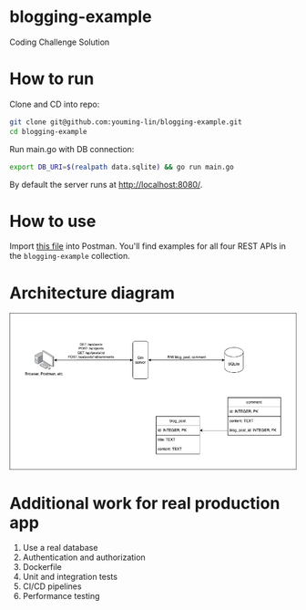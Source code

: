 # blogging-example
Coding Challenge Solution

# How to run

Clone and CD into repo:

```bash
git clone git@github.com:youming-lin/blogging-example.git
cd blogging-example
```

Run main.go with DB connection:
```bash
export DB_URI=$(realpath data.sqlite) && go run main.go
```

By default the server runs at [http://localhost:8080/](http://localhost:8080/).

# How to use

Import [this file](docs/blogging-example.postman_collection.json) into Postman. You'll find examples for all four REST APIs in the `blogging-example` collection.

# Architecture diagram

![architecture](docs/architecture.png)

# Additional work for real production app

1. Use a real database
2. Authentication and authorization
3. Dockerfile
4. Unit and integration tests
5. CI/CD pipelines
6. Performance testing
